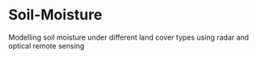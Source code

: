 # Soil-Moisture
Modelling soil moisture under different land cover types using radar and optical remote sensing
